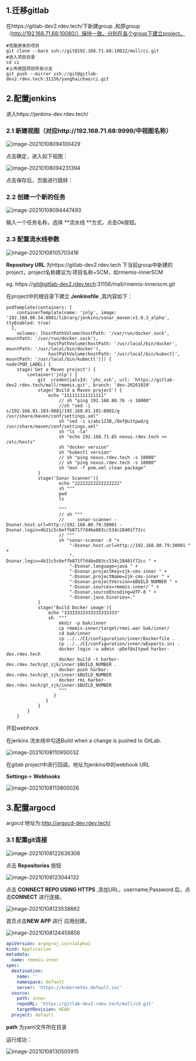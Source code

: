 ## 1.迁移gitlab

在https://gitlab-dev2.rdev.tech/下新建group ,和原group（http://192.168.71.68:10080/）保持一致。分别在各个group下建立project。

```
#克隆原来的项目
git clone --bare ssh://git@192.168.71.68:10022/mall/ci.git
#进入项目目录
cd ci
#上传原因项目所有分支
git push --mirror ssh://git@gitlab-dev2.rdev.tech:31156/yanghaichao/ci.git
```

## 2.配置jenkins

进入https://jenkins-dev.rdev.tech/

### 2.1 新建视图（对应http://192.168.71.68:9999/中视图名称）

![image-20210108094100429](%E9%A1%B9%E7%9B%AE%E8%BF%81%E7%A7%BB.assets/image-20210108094100429.png)

点击确定，进入如下视图：

![image-20210108094231394](%E9%A1%B9%E7%9B%AE%E8%BF%81%E7%A7%BB.assets/image-20210108094231394.png)



点击保存后，页面进行跳转：

### 2.2 创建一个新的任务

![image-20210108094447493](%E9%A1%B9%E7%9B%AE%E8%BF%81%E7%A7%BB.assets/image-20210108094447493.png)

输入一个任务名称，选择 **流水线 **方式，点击Ok按钮。

### 2.3 配置流水线参数

![image-20210108105703416](%E9%A1%B9%E7%9B%AE%E8%BF%81%E7%A7%BB.assets/image-20210108105703416.png)



**Repository URL** 为https://gitlab-dev2.rdev.tech 下当前group中新建的project，project名称建议为:项目名称+SCM，如rmemis-innerSCM

eg. https://git@gitlab-dev2.rdev.tech:31156/mall/rmemis-innerscm.git



在project中的根目录下建立 **Jenkinsfile** ,其内容如下：

    podTemplate(containers: [
        containerTemplate(name: 'jnlp', image: '192.168.80.54:8081/library/jenkins/sonar_maven:v1.0.3_alpha', ttyEnabled: true)
      ],
      	volumes: [hostPathVolume(hostPath: '/var/run/docker.sock', mountPath: '/var/run/docker.sock'),
                    hostPathVolume(hostPath: '/usr/local/bin/docker', mountPath: '/usr/local/bin/docker'),
                    hostPathVolume(hostPath: '/usr/local/bin/kubectl', mountPath: '/usr/local/bin/kubectl')]) {
    node(POD_LABEL) {
        stage('Get a Maven project') {
            container('jnlp') {
                git  credentialsId: 'yhc_ssh', url: 'https://gitlab-dev2.rdev.tech/mall/rmemis.git', branch: 'dev-20201020'
                stage('Build a Maven project') {
                    echo "111111111111111"
                        // sh "ping 192.168.80.76 -s 10000"
                        //sh "sed -i s/192.168.81.103:8081/192.168.81.101:8081/g /usr/share/maven/conf/settings.xml"
                        sh "sed -i s/abc123B,/Def@u1tpwd/g /usr/share/maven/conf/settings.xml"
                        sh "ls -la"
                        sh "echo 192.168.71.65 nexus.rdev.tech >> /etc/hosts"
                        sh "docker version"
                        sh "kubectl version"
                        // sh "ping nexus.rdev.tech -s 10000"
                        // sh "ping nexus.rdev.tech -s 10000"
                        sh "mvn -f pom.xml clean package"    
                }
                stage('Sonar Scanner'){
                        echo "22222222222222222"
                        sh """
                        pwd
                        ls
                        
                        """
                        // sh """
                        //     sonar-scanner -Dsonar.host.url=http://192.168.80.79:30001 -Dsonar.login=4b11c5c6effb871f7d46e883cc534c28401f72cc
                        // """
                        sh "sonar-scanner -X "+
                            "-Dsonar.host.url=http://192.168.80.79:30001 " +
                            "-Dsonar.login=4b11c5c6effb871f7d46e883cc534c28401f72cc " +
                            "-Dsonar.language=java " + 
                            "-Dsonar.projectKey=zjk-cms-inner " + 
                            "-Dsonar.projectName=zjk-cms-inner " + 
                            "-Dsonar.projectVersion=$BUILD_NUMBER " + 
                            "-Dsonar.sources=rmemis-inner/ " + 
                            "-Dsonar.sourceEncoding=UTF-8 " + 
                            "-Dsonar.java.binaries=."
                }
                stage('Build Docker image'){
                    echo "33333333333333333333"
                    sh  """
                        mkdir -p bak/inner
                        cp rmemis-inner/target/rmei.war bak/inner/
                        cd bak/inner
                        cp ../../CI/configuration/inner/Dockerfile .
                        cp ../../CI/configuration/inner/wExperts.ini .
                        docker login -u admin -pDef@u1tpwd harbor-dev.rdev.tech
                        docker build -t harbor-dev.rdev.tech/gt_zjk/inner:$BUILD_NUMBER .
                        docker push harbor-dev.rdev.tech/gt_zjk/inner:$BUILD_NUMBER
                        docker rmi harbor-dev.rdev.tech/gt_zjk/inner:$BUILD_NUMBER
                        """
                      }
                   }
                }
            }
        } 
开启webhock

在jenkins 流水线中勾选Build when a change is pushed to GitLab. 

![image-20210108110950032](%E9%A1%B9%E7%9B%AE%E8%BF%81%E7%A7%BB.assets/image-20210108110950032.png)

在gitab project中进行回调，地址为jenkins中的webhook URL

**Settings**-> **Webhooks**

![image-20210108113800026](%E9%A1%B9%E7%9B%AE%E8%BF%81%E7%A7%BB.assets/image-20210108113800026.png)

## 3.配置argocd

argocd 地址为:http://argocd-dev.rdev.tech/

### 3.1 配置git连接

![image-20210108122636308](%E9%A1%B9%E7%9B%AE%E8%BF%81%E7%A7%BB.assets/image-20210108122636308.png)



点击 **Repositories** 按钮

![image-20210108123044132](%E9%A1%B9%E7%9B%AE%E8%BF%81%E7%A7%BB.assets/image-20210108123044132.png)



点击 **CONNECT REPO USING HTTPS**  ,添加URL，username,Password 后，点击**CONNECT** 进行连接。

![image-20210108123538662](%E9%A1%B9%E7%9B%AE%E8%BF%81%E7%A7%BB.assets/image-20210108123538662.png)



首页点击**NEW APP** 进行 应用创建。

![image-20210108124459856](%E9%A1%B9%E7%9B%AE%E8%BF%81%E7%A7%BB.assets/image-20210108124459856.png)

```yaml
apiVersion: argoproj.io/v1alpha1
kind: Application
metadata:
  name: rmemis-inner
spec:
  destination:
    name: ''
    namespace: default
    server: 'https://kubernetes.default.svc'
  source:
    path: inner 
    repoURL: 'https://gitlab-dev2.rdev.tech/mall/cd.git'
    targetRevision: HEAD
  project: default
```

**path** 为yaml文件所在目录



运行成功：

![image-20210108130505915](%E9%A1%B9%E7%9B%AE%E8%BF%81%E7%A7%BB.assets/image-20210108130505915.png)

